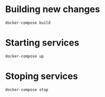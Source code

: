 Building new changes
==============================
```
docker-compose build
```

Starting services
==============================
```
docker-compose up
```

Stoping services
==============================
```
docker-compose stop
```
